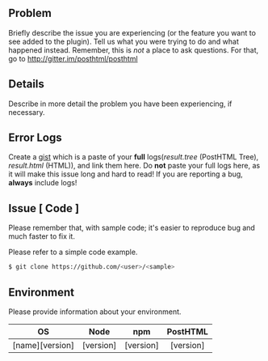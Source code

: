 ## Problem

Briefly describe the issue you are experiencing (or the feature you want to see
added to the plugin). Tell us what you were trying to do and what happened
instead. Remember, this is _not_ a place to ask questions. For that, go to
http://gitter.im/posthtml/posthtml

## Details

Describe in more detail the problem you have been experiencing, if necessary.

## Error Logs

Create a [gist](https://gist.github.com) which is a paste of your **full**
logs(_result.tree_ (PostHTML Tree), _result.html_ (HTML)), and link them here.
Do **not** paste your full logs here, as it will make this issue long and hard
to read! If you are reporting a bug, **always** include logs!

## Issue [ Code ]

Please remember that, with sample code; it's easier to reproduce bug and much
faster to fix it.

Please refer to a simple code example.

```bash
$ git clone https://github.com/<user>/<sample>
```

## Environment

Please provide information about your environment.

| OS              | Node      | npm       | PostHTML  |
|:---------------:|:---------:|:---------:|:---------:|
| [name][version] | [version] | [version] | [version] |
